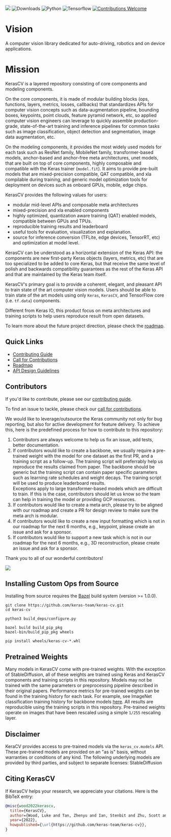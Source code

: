 [![](https://github.com/keras-team/keras-cv/workflows/Tests/badge.svg?branch=master)](https://github.com/keras-team/keras-cv/actions?query=workflow%3ATests+branch%3Amaster)
![Downloads](https://img.shields.io/pypi/dm/keras-cv.svg)
![Python](https://img.shields.io/badge/python-v3.7.0+-success.svg)
![Tensorflow](https://img.shields.io/badge/tensorflow-v2.9.0+-success.svg)
[![Contributions Welcome](https://img.shields.io/badge/contributions-welcome-brightgreen.svg?style=flat)](https://github.com/keras-team/keras-cv/issues)

# Vision
A computer vision library dedicated for auto-driving, robotics and on device applications.

# Mission

KerasCV is a layered repository consisting of core components and modeling components.

On the core components, it is made of modular building blocks (ops, functions, layers, metrics, losses, callbacks) that standardizes APIs for computer vision concepts such as data-augmentation pipeline, bounding boxes, keypoints, point clouds, feature pyramid network, etc, so applied computer vision engineers can leverage to quickly assemble production-grade, state-of-the-art
training and inference pipelines for common tasks such as image classification, object detection and segmentation, image data augmentation, etc.

On the modeling components, it provides the most widely used models for each task such as ResNet family, MobileNet family, transformer-based models, anchor-based and anchor-free meta architectures, unet models, that are built on top of core components, highly composable and compatible with the Keras trainer (`model.fit`). It aims to provide pre-built models that are mixed-precision compatible, QAT compatible, and xla compilable during training, and generic model optimization tools for deployment on devices such as onboard GPUs, mobile, edge chips.

KerasCV provides the following values for users:
- modular mid-level APIs and composable meta architectures
- mixed-precision and xla enabled components
- highly optimized, quantization aware training (QAT) enabled models, compatible between GPUs and TPUs.
- reproducible training results and leaderboard
- useful tools for evaluation, visualization and explanation.
- source for inference conversion (TFLite, edge devices, TensorRT, etc) and optimization at model level.

KerasCV can be understood as a horizontal extension of the Keras API: the components are new first-party
Keras objects (layers, metrics, etc) that are too specialized to be added to core Keras, but that receive
the same level of polish and backwards compatibility guarantees as the rest of the Keras API and that
are maintained by the Keras team itself.

KerasCV's primary goal is to provide a coherent, elegant, and pleasant API to train state of the art computer vision models.
Users should be able to train state of the art models using only `Keras`, `KerasCV`, and TensorFlow core (i.e. `tf.data`) components.

Different from Keras IO, this product focus on meta architectures and training scripts to help users reproduce result from open datasets.

To learn more about the future project direction, please check the [roadmap](.github/ROADMAP.md).

## Quick Links
- [Contributing Guide](.github/CONTRIBUTING.md)
- [Call for Contributions](https://github.com/keras-team/keras-cv/issues?q=is%3Aopen+is%3Aissue+label%3Acontribution-welcome)
- [Roadmap](.github/ROADMAP.md)
- [API Design Guidelines](.github/API_DESIGN.md)

## Contributors
If you'd like to contribute, please see our [contributing guide](.github/CONTRIBUTING.md).

To find an issue to tackle, please check our [call for contributions](.github/CALL_FOR_CONTRIBUTIONS.md).

We would like to leverage/outsource the Keras community not only for bug reporting,
but also for active development for feature delivery. To achieve this, here is the predefined
process for how to contribute to this repository:

1) Contributors are always welcome to help us fix an issue, add tests, better documentation.  
2) If contributors would like to create a backbone, we usually require a pre-trained weight
with the model for one dataset as the first PR, and a training script as a follow-up. The training script will preferrably help us reproduce the results claimed from paper. The backbone should be generic but the training script can contain paper specific parameters such as learning rate schedules and weight decays. The training script will be used to produce leaderboard results.  
Exceptions apply to large transformer-based models which are difficult to train. If this is the case,
contributors should let us know so the team can help in training the model or providing GCP resources.
3) If contributors would like to create a meta arch, please try to be aligned with our roadmap and create a PR for design review to make sure the meta arch is modular.
4) If contributors would like to create a new input formatting which is not in our roadmap for the next 6 months, e.g., keypoint, please create an issue and ask for a sponsor.
5) If contributors would like to support a new task which is not in our roadmap for the next 6 months, e.g., 3D reconstruction, please create an issue and ask for a sponsor.

Thank you to all of our wonderful contributors!

<a href="https://github.com/keras-team/keras-cv/graphs/contributors">
  <img src="https://contrib.rocks/image?repo=keras-team/keras-cv" />
</a>


## Installing Custom Ops from Source
Installing from source requires the [Bazel](https://bazel.build/) build system
(version >= 1.0.0).

```
git clone https://github.com/keras-team/keras-cv.git
cd keras-cv

python3 build_deps/configure.py

bazel build build_pip_pkg
bazel-bin/build_pip_pkg wheels

pip install wheels/keras-cv-*.whl
```

## Pretrained Weights
Many models in KerasCV come with pre-trained weights. With the exception of StableDiffusion,
all of these weights are trained using Keras and KerasCV components and training scripts in this
repository. Models may not be trained with the same parameters or preprocessing pipeline
described in their original papers. Performance metrics for pre-trained weights can be found
in the training history for each task. For example, see ImageNet classification training
history for backbone models [here](examples/training/classification/imagenet/training_history.json).
All results are reproducible using the training scripts in this repository. Pre-trained weights
operate on images that have been rescaled using a simple `1/255` rescaling layer.

## Disclaimer

KeraCV provides access to pre-trained models via the `keras_cv.models` API.
These pre-trained models are provided on an "as is" basis, without warranties
or conditions of any kind.
The following underlying models are provided by third parties, and subject to separate licenses:
StableDiffusion

## Citing KerasCV

If KerasCV helps your research, we appreciate your citations.
Here is the BibTeX entry:

```bibtex
@misc{wood2022kerascv,
  title={KerasCV},
  author={Wood, Luke and Tan, Zhenyu and Ian, Stenbit and Zhu, Scott and Chollet, Fran\c{c}ois and others},
  year={2022},
  howpublished={\url{https://github.com/keras-team/keras-cv}},
}
```
